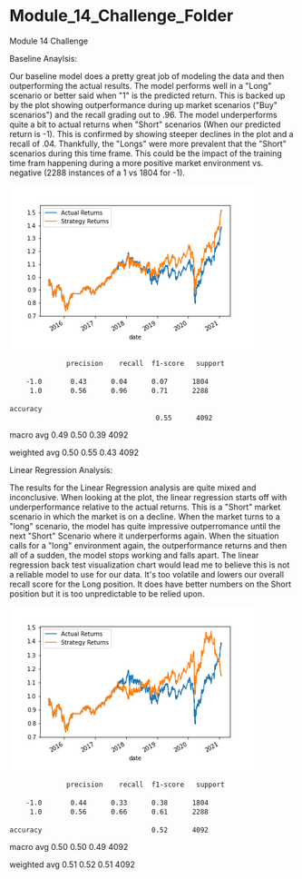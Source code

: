 # Module_14_Challenge_Folder
Module 14 Challenge

Baseline Anaylsis:

Our baseline model does a pretty great job of modeling the data and then outperforming the actual results. The model performs well in a "Long" scenario or better said when "1" is the predicted return.  This is backed up by the plot showing outperformance during up market scenarios ("Buy" scenarios") and the recall grading out to .96.  The model underperforms quite a bit to actual returns when "Short" scenarios (When our predicted return is -1).  This is confirmed by showing steeper declines in the plot and a recall of .04.  Thankfully, the "Longs" were more prevalent that the "Short" scenarios during this time frame.  This could be the impact of the training time fram happening during a more positive market environment vs. negative (2288 instances of a 1 vs 1804 for -1).

![alt text](https://github.com/LucasBucks/Module_14_Challenge_Folder/blob/main/Module_14_Challenge/baseline_plot.png)

                  precision    recall  f1-score   support

        -1.0       0.43      0.04      0.07      1804
         1.0       0.56      0.96      0.71      2288

    accuracy   
                                        0.55      4092
                                        
   macro avg       0.49      0.50      0.39      4092
   
weighted avg       0.50      0.55      0.43      4092


Linear Regression Analysis:  

The results for the Linear Regression analysis are quite mixed and inconclusive.  When looking at the plot, the linear regression starts off with underperformance relative to the actual returns.  This is a "Short" market scenario in which the market is on a decline.  When the market turns to a "long" scenario, the model has quite impressive outperromance until the next "Short" Scenario where it underperforms again.  When the situation calls for a "long" environment again, the outperformance returns and then all of a sudden, the model stops working and falls apart.  The linear regression back test visualization chart would lead me to believe this is not a reliable model to use for our data.  It's too volatile and lowers our overall recall score for the Long position.  It does have better numbers on the Short position but it is too unpredictable to be relied upon.

![alt text](https://github.com/LucasBucks/Module_14_Challenge_Folder/blob/main/Module_14_Challenge/linear_reg_plot.png)

                  precision    recall  f1-score   support

        -1.0       0.44      0.33      0.38      1804
         1.0       0.56      0.66      0.61      2288

    accuracy                           0.52      4092
    
   macro avg       0.50      0.50      0.49      4092
   
weighted avg       0.51      0.52      0.51      4092
